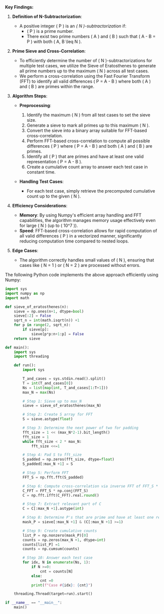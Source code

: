 **Key Findings:**

1. **Definition of N-Subtractorization**:
   - A positive integer \( P \) is an *\( N \)-subtractorization* if:
     - \( P \) is a prime number.
     - There exist two prime numbers \( A \) and \( B \) such that \( A - B = P \) with both \( A, B \leq N \).

2. **Prime Sieve and Cross-Correlation**:
   - To efficiently determine the number of \( N \)-subtractorizations for multiple test cases, we utilize the Sieve of Eratosthenes to generate all prime numbers up to the maximum \( N \) across all test cases.
   - We perform a cross-correlation using the Fast Fourier Transform (FFT) to identify all valid differences \( P = A - B \) where both \( A \) and \( B \) are primes within the range.

3. **Algorithm Steps**:
   - **Preprocessing**:
     1. Identify the maximum \( N \) from all test cases to set the sieve size.
     2. Generate a sieve to mark all primes up to this maximum \( N \).
     3. Convert the sieve into a binary array suitable for FFT-based cross-correlation.
     4. Perform FFT-based cross-correlation to compute all possible differences \( P \) where \( P = A - B \) and both \( A \) and \( B \) are primes.
     5. Identify all \( P \) that are primes and have at least one valid representation \( P = A - B \).
     6. Create a cumulative count array to answer each test case in constant time.
   
   - **Handling Test Cases**:
     - For each test case, simply retrieve the precomputed cumulative count up to the given \( N \).

4. **Efficiency Considerations**:
   - **Memory**: By using Numpy's efficient array handling and FFT capabilities, the algorithm manages memory usage effectively even for large \( N \) (up to \( 10^7 \)).
   - **Speed**: FFT-based cross-correlation allows for rapid computation of all valid differences \( P \) in a vectorized manner, significantly reducing computation time compared to nested loops.

5. **Edge Cases**:
   - The algorithm correctly handles small values of \( N \), ensuring that cases like \( N = 1 \) or \( N = 2 \) are processed without errors.

The following Python code implements the above approach efficiently using Numpy:

```python
import sys
import numpy as np
import math

def sieve_of_eratosthenes(n):
    sieve = np.ones(n+1, dtype=bool)
    sieve[:2] = False
    sqrt_n = int(math.isqrt(n)) +1
    for p in range(2, sqrt_n):
        if sieve[p]:
            sieve[p*p:n+1:p] = False
    return sieve

def main():
    import sys
    import threading

    def run():
        import sys

        T_and_cases = sys.stdin.read().split()
        T = int(T_and_cases[0])
        Ns = list(map(int, T_and_cases[1:T+1]))
        max_N = max(Ns)

        # Step 1: Sieve up to max_N
        sieve = sieve_of_eratosthenes(max_N)

        # Step 2: Create S array for FFT
        S = sieve.astype(float)

        # Step 3: Determine the next power of two for padding
        fft_size = 1 << (max_N*2-1).bit_length()
        fft_size = 1
        while fft_size < 2 * max_N:
            fft_size <<=1

        # Step 4: Pad S to fft_size
        S_padded = np.zeros(fft_size, dtype=float)
        S_padded[:max_N +1] = S

        # Step 5: Perform FFT
        FFT_S = np.fft.fft(S_padded)

        # Step 6: Compute cross-correlation via inverse FFT of FFT_S * conj(FFT_S)
        C_FFT = FFT_S * np.conj(FFT_S)
        C = np.fft.ifft(C_FFT).real.round()

        # Step 7: Extract relevant part of C
        C = C[:max_N +1].astype(int)

        # Step 8: Determine P's that are prime and have at least one representation
        mask_P = sieve[:max_N +1] & (C[:max_N +1] >=1)

        # Step 9: Create cumulative counts
        list_P = np.nonzero(mask_P)[0]
        counts = np.zeros(max_N +1, dtype=int)
        counts[list_P] =1
        counts = np.cumsum(counts)

        # Step 10: Answer each test case
        for idx, N in enumerate(Ns, 1):
            if N >=0:
                cnt = counts[N]
            else:
                cnt =0
            print(f"Case #{idx}: {cnt}")

    threading.Thread(target=run).start()

if __name__ == "__main__":
    main()
```